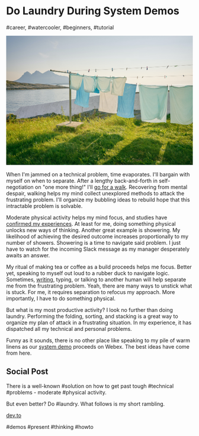 # Do Laundry During System Demos
#career, #watercooler, #beginners, #tutorial

![Photo by Vidar Nordli-Mathisen on Unsplash](images/73-01.jpeg)

When I'm jammed on a technical problem, time evaporates. I'll bargain with myself on when to separate. After a lengthy back-and-forth in self-negotiation on "one more thing!" I'll [go for a walk](https://medium.com/@solidi/do-great-at-working-remotely-adbfe4b7452b). Recovering from mental despair, walking helps my mind collect unexplored methods to attack the frustrating problem. I'll organize my bubbling ideas to rebuild hope that this intractable problem is solvable.

Moderate physical activity helps my mind focus, and studies have [confirmed my experiences](https://studyfinds.org/shower-thoughts-great-ideas/). At least for me, doing something physical unlocks new ways of thinking. Another great example is showering. My likelihood of achieving the desired outcome increases proportionally to my number of showers. Showering is a time to navigate said problem. I just have to watch for the incoming Slack message as my manager desperately awaits an answer.

My ritual of making tea or coffee as a build proceeds helps me focus. Better yet, speaking to myself out loud to a rubber duck to navigate logic. Sometimes, [writing](https://dev.to/solidi/technically-considered-writing-3nng), typing, or talking to another human will help separate me from the frustrating problem. Yeah, there are many ways to unstick what is stuck. For me, it requires separation to refocus my approach. More importantly, I have to do something physical.

But what is my most productive activity? I look no further than doing laundry. Performing the folding, sorting, and stacking is a great way to organize my plan of attack in a frustrating situation. In my experience, it has dispatched all my technical and personal problems.

Funny as it sounds, there is no other place like speaking to my pile of warm linens as our [system demo](https://dev.to/solidi/how-to-crush-your-next-team-demo-2bb5) proceeds on Webex. The best ideas have come from here.

## Social Post

There is a well-known #solution on how to get past tough #technical #problems - moderate #physical activity.

But even better? Do #laundry. What follows is my short rambling.

[dev.to](https://dev.to/solidi/do-laundry-during-system-demos-2ndk)

#demos #present #thinking #howto
